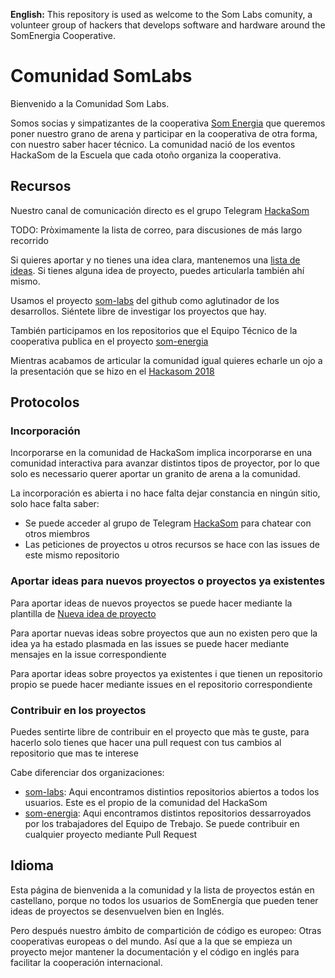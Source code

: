 **English:** This repository is used as welcome to the Som Labs comunity,
a volunteer group of hackers that develops software and hardware around the SomEnergia Cooperative.

# Comunidad SomLabs

Bienvenido a la Comunidad Som Labs.

Somos socias y simpatizantes de la cooperativa [Som Energia](https://somenergia.coop)
que queremos poner nuestro grano de arena
y participar en la cooperativa de otra forma, con nuestro saber hacer técnico.
La comunidad nació de los eventos HackaSom de la Escuela que cada otoño organiza la cooperativa.

## Recursos

Nuestro canal de comunicación directo es el grupo Telegram [HackaSom](https://t.me/joinchat/DgqOPEAGIu81y1vTfiK-6w)

TODO: Pròximamente la lista de correo, para discusiones de más largo recorrido

Si quieres aportar y no tienes una idea clara, mantenemos una [lista de ideas](https://github.com/som-labs/community/issues).
Si tienes alguna idea de proyecto, puedes articularla también ahí mismo.

Usamos el proyecto [som-labs](https://github.com/som-labs/) del github como aglutinador de los desarrollos.
Siéntete libre de investigar los proyectos que hay.

También participamos en los repositorios que el Equipo Técnico de la cooperativa publica en el proyecto [som-energia](https://github.com/som-energia/)

Mientras acabamos de articular la comunidad igual quieres echarle un ojo
a la presentación que se hizo en el [Hackasom 2018](https://som-energia.github.io/somenergia-courses/2018-10-06-hackasom2018/)

## Protocolos

### Incorporación

Incorporarse en la comunidad de HackaSom implica incorporarse en una comunidad interactiva para avanzar distintos
tipos de proyector, por lo que solo es necessario querer aportar un granito de arena a la comunidad.

La incorporación es abierta i no hace falta dejar constancia en ningún sitio, solo hace falta saber:

 - Se puede acceder al grupo de Telegram [HackaSom](https://t.me/joinchat/DgqOPEAGIu81y1vTfiK-6w) para chatear con otros miembros
 - Las peticiones de proyectos u otros recursos se hace con las issues de este mismo repositorio

### Aportar ideas para nuevos proyectos o proyectos ya existentes

Para aportar ideas de nuevos proyectos se puede hacer mediante la plantilla de [Nueva idea de proyecto](https://github.com/som-labs/community/issues/new?template=idea-de-proyecto.md)

Para aportar nuevas ideas sobre proyectos que aun no existen pero que la idea ya ha estado plasmada en las issues
se puede hacer mediante mensajes en la issue correspondiente

Para aportar ideas sobre proyectos ya existentes i que tienen un repositorio propio se puede hacer mediante issues
en el repositorio correspondiente

### Contribuir en los proyectos

Puedes sentirte libre de contribuir en el proyecto que màs te guste, para hacerlo solo tienes que hacer una pull request
con tus cambios al repositorio que mas te interese

Cabe diferenciar dos organizaciones:
	
 - [som-labs](https://github.com/som-labs/): Aqui encontramos distintios repositorios abiertos a todos los
		usuarios. Este es el propio de la comunidad del HackaSom
 - [som-energia](https://github.com/som-energia/): Aqui encontramos distintos repositorios dessarroyados por los trabajadores
		del Equipo de Trebajo. Se puede contribuir en cualquier proyecto mediante Pull Request

## Idioma

Esta página de bienvenida a la comunidad y la lista de proyectos están en castellano,
porque no todos los usuarios de SomEnergía que pueden tener ideas de proyectos
se desenvuelven bien en Inglés.

Pero después nuestro ámbito de compartición de código es europeo: Otras cooperativas europeas o del mundo.
Así que a la que se empieza un proyecto mejor mantener la documentación y el código en inglés
para facilitar la cooperación internacional.
